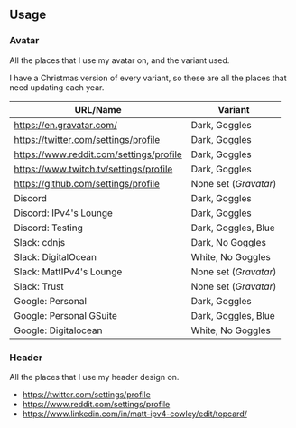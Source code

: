 ## Usage

### Avatar

All the places that I use my avatar on, and the variant used.

I have a Christmas version of every variant,
so these are all the places that need updating each year.

| URL/Name                                | Variant               |
|-----------------------------------------|-----------------------|
| https://en.gravatar.com/                | Dark, Goggles         |
| https://twitter.com/settings/profile    | Dark, Goggles         |
| https://www.reddit.com/settings/profile | Dark, Goggles         |
| https://www.twitch.tv/settings/profile  | Dark, Goggles         |
| https://github.com/settings/profile     | None set (_Gravatar_) |
| Discord                                 | Dark, Goggles         |
| Discord: IPv4's Lounge                  | Dark, Goggles         |
| Discord: Testing                        | Dark, Goggles, Blue   |
| Slack: cdnjs                            | Dark, No Goggles      |
| Slack: DigitalOcean                     | White, No Goggles     |
| Slack: MattIPv4's Lounge                | None set (_Gravatar_) |
| Slack: Trust                            | None set (_Gravatar_) |
| Google: Personal                        | Dark, Goggles         |
| Google: Personal GSuite                 | Dark, Goggles, Blue   |
| Google: Digitalocean                    | White, No Goggles     |

### Header

All the places that I use my header design on.

- https://twitter.com/settings/profile
- https://www.reddit.com/settings/profile
- https://www.linkedin.com/in/matt-ipv4-cowley/edit/topcard/
